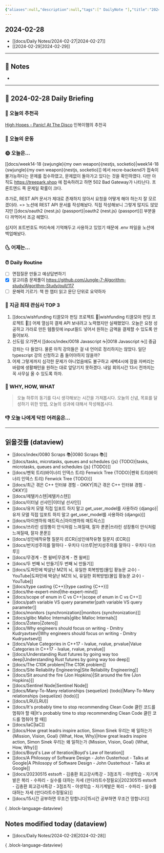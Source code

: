 ```yaml
---
{"aliases":null,"description":null,"tags":[" DailyNote "],"title":"2024-02-28","created":"2024-02-28T17:21:53","updated":"2024-02-28T19:59:40","dg-publish":true,"permalink":"/docs/Daily Notes/2024-02-28/","dgPassFrontmatter":true}
---
```



## 2024-02-28

- [[docs/Daily Notes/2024-02-27\|2024-02-27]] 
- [[2024-02-29\|2024-02-29]]

---

## 📝 Notes

- 


---

## 📅 2024-02-28 Daily Briefing

### 🎵 오늘의 추천곡

[High Hopes - Panic! At The Disco](https://youtu.be/1eb-AK3WS6Y) 인복이햄의 추천곡

### 🏃 오늘의 운동

### 🌞 오늘은...

[[docs/week14-18 {swjungle}{my own weapon}{nestjs, socketio}\|week14-18 {swjungle}{my own weapon}{nestjs, socketio}]] 에서 recre-backend가 접속이 불가능하다는 문제를 접수하였고, 문제없이 돌아가고 있다는 것을 확인하였다. 다만 아직도 <https://treepark.shop> 에 접속하려고 하면 502 Bad Gateway가 나타난다. 프론트엔드 쪽 문제일 확률이 크다. 

추가로, REST API 문서가 제대로 존재하지 않아서 요청을 어떻게 해야 하는지 잘 모르겠더라. => 노션에 REST API 문서를 작성해놨다. 직접 작성해보니 그렇게 많지도 않았지만 [[docs/oauth2 {nest.js} {passport}\|oauth2 {nest.js} {passport}]] 부분을 다 까먹어서 조금 헤맸다.

심지어 포트번호도 머리속에 기억해두고 사용하고 있었기 때문에 .env 파일을 노션에 백업해놨다.

### 🌜 어제는...

### ⏰ Daily Routine

- [ ] 면접질문 만들고 예상답변하기
- [x] 알고리즘 문제풀이 <https://github.com/Jungle-7-Algorithm-study/Algorithm-Study/pull/117>
- [ ] 문해력 기르기: 책 한 챕터 읽고 문단 단위로 요약하자

### 🧠 지금 최대 관심사 TOP 3

1. [[docs/wishfunding 티끌모아 펀딩 프로젝트 🎁\|wishfunding 티끌모아 펀딩 프로젝트 🎁]] 어제 열심히 결제 API 보내려고 노력했지만 실패했었다. 오늘은 요청 성공하고 가라로 만든 템플릿에 input필드 넣어서 원하는 금액을 결제할 수 있도록 만들어보자.
2. 신도림 오가면서 [[docs/index/0018 Javascript ☕️\|0018 Javascript ☕️]] 중급 강좌는 다 들었다. 물론 아직 강의들은 걸 내 언어로 정리하지는 않았다. 일단 typescript 강의 신청하고 좀 들어야하지 않을까?
3. 어제 그렇게까지 심각한 문제가 아니었음에도 불구하고 새벽4시에 잠을 자버리는 바람에 생활패턴을 원하는 대로 앞당기지 못하겠다. 내일 회의시간 13시 전까지는 꼭 사무실 올 수 있도록 하자.

### 🚀 WHY, HOW, WHAT

> 오늘 하루의 동기를 다시 생각해보는 시간을 가져봅시다. 오늘의 신념, 목표를 달성하기 위한 방법, 오늘의 성과에 대해서 작성해봅시다.

### 👎 오늘 나에게 닥친 어려움은...

---

## 읽을것들 (dataview)

- [[docs/index/0080 Scraps 📚\|0080 Scraps 📚]]
- [[docs/tasks, microtasks, queues and schedules {js} {TODO}\|tasks, microtasks, queues and schedules {js} {TODO}]]
- [[docs/펜윅 트리(바이너리 인덱스 트리) Fenwick Tree {TODO}\|펜윅 트리(바이너리 인덱스 트리) Fenwick Tree {TODO}]]
- [[docs/최근 겪은 C++ 인터뷰 경험 - OKKY\|최근 겪은 C++ 인터뷰 경험 - OKKY]]
- [[docs/제텔카스텐\|제텔카스텐]]
- [[docs/이터널 선샤인\|이터널 선샤인]]
- [[docs/유저 모델 직접 임포트 하지 말고 get_user_model를 사용하라 {django}\|유저 모델 직접 임포트 하지 말고 get_user_model를 사용하라 {django}]]
- [[docs/아이젠하워 매트릭스\|아이젠하워 매트릭스]]
- [[docs/쓰라린 성장통이 안식처럼 느껴질때, 잘자 푼푼\|쓰라린 성장통이 안식처럼 느껴질때, 잘자 푼푼]]
- [[docs/성인애착유형 질문지 (ECR)\|성인애착유형 질문지 (ECR)]]
- [[docs/반지성주의를 말하다 - 우치다 다쓰루\|반지성주의를 말하다 - 우치다 다쓰루]]
- [[docs/무경계 - 켄 윌버\|무경계 - 켄 윌버]]
- [[docs/두 번째 뇌 만들기\|두 번째 뇌 만들기]]
- [[docs/도파민에 박살난 MZ의 뇌, 유일한 회복방법(몰입 황농문 교수) - YouTube\|도파민에 박살난 MZ의 뇌, 유일한 회복방법(몰입 황농문 교수) - YouTube]]
- [[docs/type casting {C++}\|type casting {C++}]]
- [[docs/the-expert-mind\|the-expert-mind]]
- [[docs/scope of enum in C vs C++\|scope of enum in C vs C++]]
- [[docs/path variable VS query parameter\|path variable VS query parameter]]
- [[docs/monitors {synchronization}\|monitors {synchronization}]]
- [[docs/glibc Malloc Internals\|glibc Malloc Internals]]
- [[docs/Zotero\|Zotero]]
- [[docs/Why engineers should focus on writing - Dmitry Kudryavtsevl\|Why engineers should focus on writing - Dmitry Kudryavtsevl]]
- [[docs/Value Categories in C++17 - lvalue, rvalue, prvalue\|Value Categories in C++17 - lvalue, rvalue, prvalue]]
- [[docs/Understanding Rust futures by going way too deep\|Understanding Rust futures by going way too deep]]
- [[docs/The C10K problem\|The C10K problem]]
- [[docs/Site Reliability Engineering\|Site Reliability Engineering]]
- [[docs/Sit around the fire {Jon Hopkins}\|Sit around the fire {Jon Hopkins}]]
- [[docs/Sentinel Node\|Sentinel Node]]
- [[docs/Many-To-Many relationships {sequelize} {todo}\|Many-To-Many relationships {sequelize} {todo}]]
- [[docs/LRU\|LRU]]
- [[docs/It's probably time to stop recommending Clean Code 클린 코드를 멈춰야 할 때\|It's probably time to stop recommending Clean Code 클린 코드를 멈춰야 할 때]]
- [[docs/IaC\|IaC]]
- [[docs/How great leadrs inspire action, Simon Sinek 우리는 왜 일하는가 {Mission, Vision, Goal} {What, How, Why}\|How great leadrs inspire action, Simon Sinek 우리는 왜 일하는가 {Mission, Vision, Goal} {What, How, Why}]]
- [[docs/Boyd's Law of Iteration\|Boyd's Law of Iteration]]
- [[docs/A Philosopy of Software Design - John Ousterhout - Talks at Google\|A Philosopy of Software Design - John Ousterhout - Talks at Google]]
- [[docs/20230515 estsoft - 김충환 회고강사특강 - 3점조직 - 야생학습 - 자기계발은 복리 - 수파리 - 실수를 대하는 자세 {만다라트수정필요}\|20230515 estsoft - 김충환 회고강사특강 - 3점조직 - 야생학습 - 자기계발은 복리 - 수파리 - 실수를 대하는 자세 {만다라트수정필요}]]
- [[docs/15시간 공부하면 무조건 망합니다\|15시간 공부하면 무조건 망합니다]]

{ .block-language-dataview}

## Notes modified today (dataview)

- [[docs/Daily Notes/2024-02-28\|2024-02-28]]

{ .block-language-dataview}
